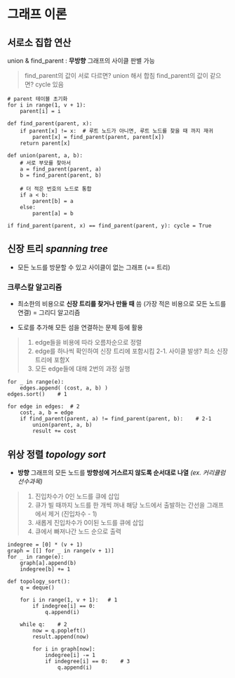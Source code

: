 # 그래프 이론
## 서로소 집합 연산
union & find_parent : **무방향** 그래프의 사이클 판별 가능
> find_parent의 값이 서로 다르면? union 해서 합침
> find_parent의 값이 같으면? cycle 있음

    # parent 테이블 초기화
    for i in range(1, v + 1):
	    parent[i] = i
	    
    def find_parent(parent, x):
	    if parent[x] != x:	# 루트 노드가 아니면, 루트 노드를 찾을 때 까지 재귀
		    parent[x] = find_parent(parent, parent[x])
		return parent[x]

    def union(parent, a, b):
	    # 서로 부모를 찾아서
	    a = find_parent(parent, a)
	    b = find_parent(parent, b)
		
	    # 더 적은 번호의 노드로 통합
	    if a < b:
		    parent[b] = a
	    else:
		    parent[a] = b

    if find_parent(parent, x) == find_parent(parent, y): cycle = True 

## 신장 트리 *spanning tree*
- 모든 노드를 방문할 수 있고 사이클이 없는 그래프 (== 트리)

### 크루스칼 알고리즘
- 최소한의 비용으로 **신장 트리를 찾거나 만들 때** 씀
(가장 적은 비용으로 모든 노드를 연결) = 그리디 알고리즘

- 도로를 추가해 모든 섬을 연결하는 문제 등에 활용
> 1. edge들을 비용에 따라 오름차순으로 정렬
> 2. edge를 하나씩 확인하여 신장 트리에 포함시킴 
> 2-1. 사이클 발생? 최소 신장 트리에 포함X
> 3. 모든 edge들에 대해 2번의 과정 실행

    for _ in range(e):
	    edges.append( (cost, a, b) )
	edges.sort()	# 1

	for edge in edges:	# 2
		cost, a, b = edge
		if find_parent(parent, a) != find_parent(parent, b):	# 2-1
			union(parent, a, b)	
			result += cost
	
## 위상 정렬 *topology sort*
- **방향** 그래프의 모든 노드를 **방향성에 거스르지 않도록 순서대로 나열** 
*(ex. 커리큘럼 선수과목)* 
> 1. 진입차수가 0인 노드를 큐에 삽입
> 2. 큐가 빌 때까지 노드를 한 개씩 꺼내 해당 노드에서 출발하는 간선을  그래프에서 제거 (진입차수 - 1)
> 3. 새롭게 진입차수가 0이된 노드를 큐에 삽입
> 4. 큐에서 빠져나간 노드 순으로 출력

	indegree = [0] * (v + 1)
	graph = [[] for _ in range(v + 1)]
	for _ in range(e):
		graph[a].append(b)
		indegree[b] += 1

    def topology_sort():
	    q = deque()
	    
	    for i in range(1, v + 1):	# 1
		    if indegree[i] == 0:
			    q.append(i)
	
		while q:	# 2
			now = q.popleft()
			result.append(now)
			
			for i in graph[now]:
				indegree[i] -= 1
				if indegree[i] == 0:	# 3
					q.append(i)
